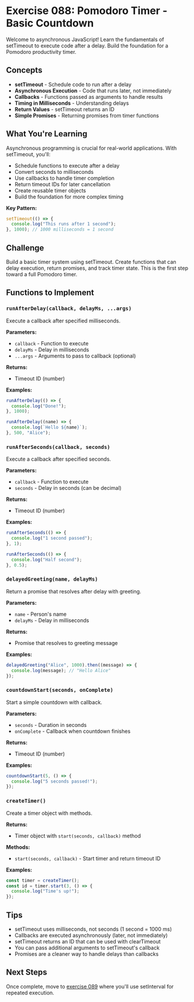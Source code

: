 # Exercise 088: Pomodoro Timer - Basic Countdown

Welcome to asynchronous JavaScript! Learn the fundamentals of setTimeout to execute code after a delay. Build the foundation for a Pomodoro productivity timer.

## Concepts

- **setTimeout** - Schedule code to run after a delay
- **Asynchronous Execution** - Code that runs later, not immediately
- **Callbacks** - Functions passed as arguments to handle results
- **Timing in Milliseconds** - Understanding delays
- **Return Values** - setTimeout returns an ID
- **Simple Promises** - Returning promises from timer functions

## What You're Learning

Asynchronous programming is crucial for real-world applications. With setTimeout, you'll:
- Schedule functions to execute after a delay
- Convert seconds to milliseconds
- Use callbacks to handle timer completion
- Return timeout IDs for later cancellation
- Create reusable timer objects
- Build the foundation for more complex timing

**Key Pattern:**
```javascript
setTimeout(() => {
  console.log("This runs after 1 second");
}, 1000); // 1000 milliseconds = 1 second
```

## Challenge

Build a basic timer system using setTimeout. Create functions that can delay execution, return promises, and track timer state. This is the first step toward a full Pomodoro timer.

## Functions to Implement

### `runAfterDelay(callback, delayMs, ...args)`
Execute a callback after specified milliseconds.

**Parameters:**
- `callback` - Function to execute
- `delayMs` - Delay in milliseconds
- `...args` - Arguments to pass to callback (optional)

**Returns:**
- Timeout ID (number)

**Examples:**
```javascript
runAfterDelay(() => {
  console.log("Done!");
}, 1000);

runAfterDelay((name) => {
  console.log(`Hello ${name}`);
}, 500, "Alice");
```

### `runAfterSeconds(callback, seconds)`
Execute a callback after specified seconds.

**Parameters:**
- `callback` - Function to execute
- `seconds` - Delay in seconds (can be decimal)

**Returns:**
- Timeout ID (number)

**Examples:**
```javascript
runAfterSeconds(() => {
  console.log("1 second passed");
}, 1);

runAfterSeconds(() => {
  console.log("Half second");
}, 0.5);
```

### `delayedGreeting(name, delayMs)`
Return a promise that resolves after delay with greeting.

**Parameters:**
- `name` - Person's name
- `delayMs` - Delay in milliseconds

**Returns:**
- Promise that resolves to greeting message

**Examples:**
```javascript
delayedGreeting("Alice", 1000).then((message) => {
  console.log(message); // "Hello Alice"
});
```

### `countdownStart(seconds, onComplete)`
Start a simple countdown with callback.

**Parameters:**
- `seconds` - Duration in seconds
- `onComplete` - Callback when countdown finishes

**Returns:**
- Timeout ID (number)

**Examples:**
```javascript
countdownStart(5, () => {
  console.log("5 seconds passed!");
});
```

### `createTimer()`
Create a timer object with methods.

**Returns:**
- Timer object with `start(seconds, callback)` method

**Methods:**
- `start(seconds, callback)` - Start timer and return timeout ID

**Examples:**
```javascript
const timer = createTimer();
const id = timer.start(3, () => {
  console.log("Time's up!");
});
```

## Tips

- setTimeout uses milliseconds, not seconds (1 second = 1000 ms)
- Callbacks are executed asynchronously (later, not immediately)
- setTimeout returns an ID that can be used with clearTimeout
- You can pass additional arguments to setTimeout's callback
- Promises are a cleaner way to handle delays than callbacks

## Next Steps

Once complete, move to [exercise 089](../089-pomodoro-setinterval) where you'll use setInterval for repeated execution.
